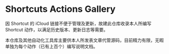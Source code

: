 # Shortcuts Actions Gallery

因 Shortcut 的 iCloud 链接不便于管理及更新，故建此仓库收录本人所编写 Shortcut 动作，以满足历史版本、更新日志等需要。

本仓库及其他自动化工具库主要供本人所发表文章代管源码，目前精力有限，无暇单独为每个动作（已有上百个）编写说明文档。